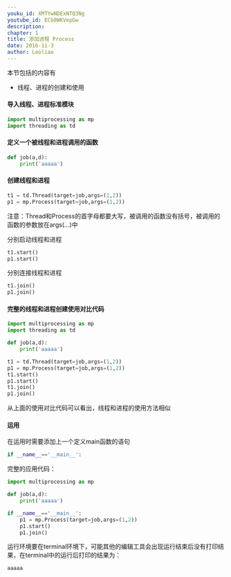 ```yaml
---
youku_id: XMTYwNDExNTQ3Ng
youtube_id: ECb8WKVepGw
description: 
chapter: 1
title: 添加进程 Process
date: 2016-11-3
author: Leoliao
---
```



本节包括的内容有
- 线程、进程的创建和使用

#### 导入线程、进程标准模块

```python
import multiprocessing as mp
import threading as td
```

#### 定义一个被线程和进程调用的函数

```python
def job(a,d):
    print('aaaaa')
```

#### 创建线程和进程


```python
t1 = td.Thread(target=job,args=(1,2))
p1 = mp.Process(target=job,args=(1,2))
```

注意：Thread和Process的首字母都要大写，被调用的函数没有括号，被调用的函数的参数放在args(...)中

分别启动线程和进程

```python
t1.start()
p1.start()
```

分别连接线程和进程

```python
t1.join()
p1.join()
```

#### 完整的线程和进程创建使用对比代码

```python
import multiprocessing as mp
import threading as td

def job(a,d):
    print('aaaaa')

t1 = td.Thread(target=job,args=(1,2))
p1 = mp.Process(target=job,args=(1,2))
t1.start()
p1.start()
t1.join()
p1.join()
```
从上面的使用对比代码可以看出，线程和进程的使用方法相似

#### 运用

在运用时需要添加上一个定义main函数的语句

```python
if __name__=='__main__':
```

完整的应用代码：

```python
import multiprocessing as mp

def job(a,d):
    print('aaaaa')

if __name__=='__main__':
    p1 = mp.Process(target=job,args=(1,2))
    p1.start()
    p1.join()
```

运行环境要在terminal环境下，可能其他的编辑工具会出现运行结束后没有打印结果，在terminal中的运行后打印的结果为：

```python
aaaaa
```